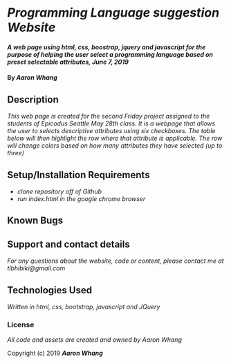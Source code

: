 # _Programming Language suggestion Website_

#### _A web page using html, css, boostrap, jquery and javascript for the purpose of helping the user select a programming language based on preset selectable attributes, June 7, 2019_

#### By _**Aaron Whang**_

## Description

_This web page is created for the second Friday project assigned to the students of Epicodus Seattle May 28th class. It is a webpage that allows the user to selects descriptive attributes using six checkboxes. The table below will then highlight the row where that attribute is applicable. The row will change colors based on how many attributes they have selected (up to three)_

## Setup/Installation Requirements

* _clone repository off of Github_
* _run index.html in the google chrome browser_



## Known Bugs



## Support and contact details

_For any questions about the website, code or content, please contact me at tlbhibiki@gmail.com_

## Technologies Used

_Written in html, css, bootstrap, javascript and JQuery_

### License

_All code and assets are created and owned by Aaron Whang_

Copyright (c) 2019 **_Aaron Whang_**
